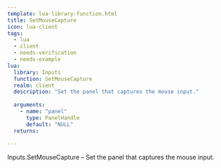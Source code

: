 ```yaml
---
template: lua-library-function.html
title: SetMouseCapture
icon: lua-client
tags:
  - lua
  - client
  - needs-verification
  - needs-example
lua:
  library: Inputs
  function: SetMouseCapture
  realm: client
  description: "Set the panel that captures the mouse input."
  
  arguments:
    - name: "panel"
      type: PanelHandle
      default: "NULL"
  returns:
    
---
```


<div class="lua__search__keywords">
Inputs.SetMouseCapture &#x2013; Set the panel that captures the mouse input.
</div>
